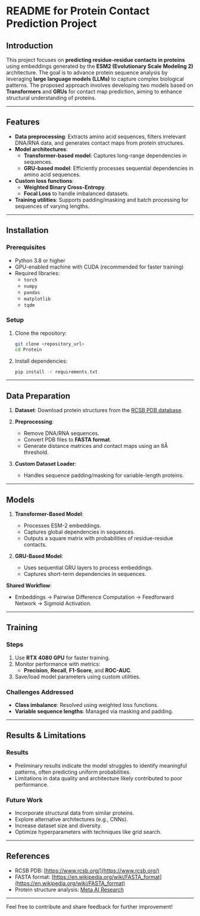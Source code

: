 
# README for Protein Contact Prediction Project

## Introduction

This project focuses on **predicting residue-residue contacts in proteins** using embeddings generated by the **ESM2 (Evolutionary Scale Modeling 2)** architecture. The goal is to advance protein sequence analysis by leveraging **large language models (LLMs)** to capture complex biological patterns. The proposed approach involves developing two models based on **Transformers** and **GRUs** for contact map prediction, aiming to enhance structural understanding of proteins.

---

## Features
- **Data preprocessing**: Extracts amino acid sequences, filters irrelevant DNA/RNA data, and generates contact maps from protein structures.
- **Model architectures**:
  - **Transformer-based model**: Captures long-range dependencies in sequences.
  - **GRU-based model**: Efficiently processes sequential dependencies in amino acid sequences.
- **Custom loss functions**:
  - **Weighted Binary Cross-Entropy**.
  - **Focal Loss** to handle imbalanced datasets.
- **Training utilities**: Supports padding/masking and batch processing for sequences of varying lengths.

---

## Installation

### Prerequisites
- Python 3.8 or higher
- GPU-enabled machine with CUDA (recommended for faster training)
- Required libraries:
  - `torch`
  - `numpy`
  - `pandas`
  - `matplotlib`
  - `tqdm`

### Setup
1. Clone the repository:
   ```bash
   git clone <repository_url>
   cd Protein
   ```
2. Install dependencies:
   ```bash
   pip install -r requirements.txt
   ```

---

## Data Preparation

1. **Dataset**: Download protein structures from the [RCSB PDB database](https://www.rcsb.org/).
2. **Preprocessing**:
   - Remove DNA/RNA sequences.
   - Convert PDB files to **FASTA format**.
   - Generate distance matrices and contact maps using an 8Å threshold.

3. **Custom Dataset Loader**:
   - Handles sequence padding/masking for variable-length proteins.

---

## Models

1. **Transformer-Based Model**:
   - Processes ESM-2 embeddings.
   - Captures global dependencies in sequences.
   - Outputs a square matrix with probabilities of residue-residue contacts.

2. **GRU-Based Model**:
   - Uses sequential GRU layers to process embeddings.
   - Captures short-term dependencies in sequences.

**Shared Workflow**:
- Embeddings → Pairwise Difference Computation → Feedforward Network → Sigmoid Activation.

---

## Training

### Steps
1. Use **RTX 4080 GPU** for faster training.
2. Monitor performance with metrics:
   - **Precision**, **Recall**, **F1-Score**, and **ROC-AUC**.
3. Save/load model parameters using custom utilities.

### Challenges Addressed
- **Class imbalance**: Resolved using weighted loss functions.
- **Variable sequence lengths**: Managed via masking and padding.

---

## Results & Limitations

### Results
- Preliminary results indicate the model struggles to identify meaningful patterns, often predicting uniform probabilities.
- Limitations in data quality and architecture likely contributed to poor performance.

### Future Work
- Incorporate structural data from similar proteins.
- Explore alternative architectures (e.g., CNNs).
- Increase dataset size and diversity.
- Optimize hyperparameters with techniques like grid search.

---

## References
- RCSB PDB: [https://www.rcsb.org/](https://www.rcsb.org/)
- FASTA format: [https://en.wikipedia.org/wiki/FASTA_format](https://en.wikipedia.org/wiki/FASTA_format)
- Protein structure analysis: [Meta AI Research](https://doi.org/10.1101/2022.07.20.500902)

---

Feel free to contribute and share feedback for further improvement!
